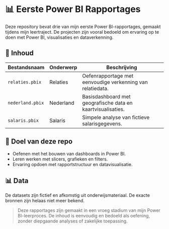 # 📊 Eerste Power BI Rapportages

Deze repository bevat drie van mijn eerste Power BI-rapportages, gemaakt tijdens mijn leertraject. De projecten zijn vooral bedoeld om ervaring op te doen met Power BI, visualisaties en dataverkenning.

## 📁 Inhoud

| Bestandsnaam      | Onderwerp     | Beschrijving                                 |
|-------------------|---------------|----------------------------------------------|
| `relaties.pbix`   | Relaties      | Oefenrapportage met eenvoudige verkenning van relatiedata. |
| `nederland.pbix`  | Nederland     | Basisdashboard met geografische data en kaartvisualisaties. |
| `salaris.pbix`    | Salaris       | Simpele analyse van fictieve salarisgegevens. |

## 🎯 Doel van deze repo

- Oefenen met het bouwen van dashboards in Power BI.
- Leren werken met slicers, grafieken en filters.
- Ervaring opdoen met rapportstructuur en datavisualisatie.

## 📊 Data

De datasets zijn fictief en afkomstig uit onderwijsmateriaal. De exacte bronnen zijn helaas niet meer bekend.

> Deze rapportages zijn gemaakt in een vroeg stadium van mijn Power BI-leerproces. De inhoud is eenvoudig en bedoeld als oefening, zonder diepgaande analyses of zakelijke toepassing.
